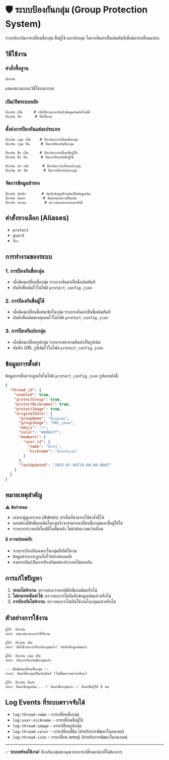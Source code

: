 # 🛡️ ระบบป้องกันกลุ่ม (Group Protection System)

ระบบป้องกันการเปลี่ยนชื่อกลุ่ม ชื่อผู้ใช้ และปกกลุ่ม โดยจะคืนค่าเป็นเดิมทันทีเมื่อมีการเปลี่ยนแปลง

## วิธีใช้งาน

### คำสั่งพื้นฐาน
```
ป้องกัน
```
แสดงสถานะและวิธีใช้งานระบบ

### เปิด/ปิดระบบหลัก
```
ป้องกัน เปิด     # เปิดใช้งานและบันทึกข้อมูลเดิมอัตโนมัติ
ป้องกัน ปิด      # ปิดใช้งาน
```

### ตั้งค่าการป้องกันแต่ละประเภท
```
ป้องกัน กลุ่ม เปิด    # ป้องกันการเปลี่ยนชื่อกลุ่ม
ป้องกัน กลุ่ม ปิด     # ปิดการป้องกันชื่อกลุ่ม

ป้องกัน ชื่อ เปิด     # ป้องกันการเปลี่ยนชื่อผู้ใช้
ป้องกัน ชื่อ ปิด      # ปิดการป้องกันชื่อผู้ใช้

ป้องกัน ปก เปิด      # ป้องกันการเปลี่ยนปกกลุ่ม
ป้องกัน ปก ปิด       # ปิดการป้องกันปกกลุ่ม
```

### จัดการข้อมูลสำรอง
```
ป้องกัน บันทึก       # บันทึกข้อมูลปัจจุบันเป็นข้อมูลเดิม
ป้องกัน คืนค่า        # คืนค่าทุกอย่างเป็นเดิม
ป้องกัน สถานะ        # ตรวจสอบสถานะและสิทธิ์
```

## คำสั่งทางเลือก (Aliases)
- `protect`
- `guard`
- `ป้อง`

## การทำงานของระบบ

### 1. การป้องกันชื่อกลุ่ม
- เมื่อมีคนเปลี่ยนชื่อกลุ่ม ระบบจะคืนค่าเป็นชื่อเดิมทันที
- บันทึกชื่อเดิมไว้ในไฟล์ `protect_config.json`

### 2. การป้องกันชื่อผู้ใช้
- เมื่อมีคนเปลี่ยนชื่อสมาชิกในกลุ่ม ระบบจะคืนค่าเป็นชื่อเดิมทันที
- บันทึกชื่อเดิมของทุกคนไว้ในไฟล์ `protect_config.json`

### 3. การป้องกันปกกลุ่ม
- เมื่อมีคนเปลี่ยนรูปกลุ่ม ระบบจะพยายามคืนค่าเป็นรูปเดิม
- บันทึก URL รูปเดิมไว้ในไฟล์ `protect_config.json`

## ข้อมูลการตั้งค่า

ข้อมูลการตั้งค่าจะถูกเก็บในไฟล์ `protect_config.json` รูปแบบดังนี้:

```json
{
  "thread_id": {
    "enabled": true,
    "protectGroup": true,
    "protectNicknames": true,
    "protectImage": true,
    "originalData": {
      "groupName": "ชื่อกลุ่มเดิม",
      "groupImage": "URL_รูปเดิม",
      "emoji": "🔥",
      "color": "#0084ff",
      "members": {
        "user_id": {
          "name": "ชื่อจริง",
          "nickname": "ชื่อเล่นในกลุ่ม"
        }
      },
      "lastUpdated": "2025-07-04T10:00:00.000Z"
    }
  }
}
```

## หมายเหตุสำคัญ

⚠️ **ข้อกำหนด**: 
- เฉพาะผู้ดูแลระบบ (Admin) เท่านั้นที่สามารถใช้คำสั่งนี้ได้
- บอทต้องมีสิทธิ์แอดมินในกลุ่มจึงจะสามารถเปลี่ยนชื่อกลุ่มและชื่อผู้ใช้ได้
- ระบบจะทำงานอัตโนมัติในพื้นหลัง ไม่ส่งข้อความแจ้งเตือน

🔒 **ความปลอดภัย**:
- ระบบจะป้องกันเฉพาะในกลุ่มที่เปิดใช้งาน
- ข้อมูลสำรองจะถูกเก็บไว้อย่างปลอดภัย
- สามารถปิด/เปิดการป้องกันแต่ละประเภทได้แยกกัน

## การแก้ไขปัญหา

1. **ระบบไม่ทำงาน**: ตรวจสอบว่าบอทมีสิทธิ์แอดมินหรือไม่
2. **ไม่สามารถคืนค่าได้**: ตรวจสอบว่าได้บันทึกข้อมูลเดิมแล้วหรือไม่
3. **การป้องกันไม่ทำงาน**: ตรวจสอบว่าได้เปิดใช้งานในกลุ่มแล้วหรือไม่

## ตัวอย่างการใช้งาน

```
ผู้ใช้: ป้องกัน
บอท: แสดงสถานะและวิธีใช้งาน

ผู้ใช้: ป้องกัน เปิด  
บอท: เปิดใช้งานการป้องกันกลุ่มแล้ว! บันทึกข้อมูลเดิมแล้ว

ผู้ใช้: ป้องกัน กลุ่ม เปิด
บอท: เปิดการป้องกันชื่อกลุ่มแล้ว

-- เมื่อมีคนเปลี่ยนชื่อกลุ่ม --
ระบบ: คืนค่าชื่อกลุ่มเป็นเดิมทันที (ไม่มีข้อความแจ้งเตือน)

ผู้ใช้: ป้องกัน คืนค่า
บอท: คืนค่าข้อมูลเดิม... ✅ คืนค่าชื่อกลุ่มแล้ว ✅ คืนค่าชื่อผู้ใช้ 5 คน
```

## Log Events ที่ระบบตรวจจับได้

- `log:thread-name` - การเปลี่ยนชื่อกลุ่ม
- `log:user-nickname` - การเปลี่ยนชื่อผู้ใช้
- `log:thread-image` - การเปลี่ยนรูปกลุ่ม
- `log:thread-color` - การเปลี่ยนสีธีม (สำหรับการพัฒนาในอนาคต)
- `log:thread-icon` - การเปลี่ยน emoji (สำหรับการพัฒนาในอนาคต)

---

✅ **ระบบพร้อมใช้งาน!** ป้องกันกลุ่มของคุณจากการเปลี่ยนแปลงที่ไม่ต้องการ
